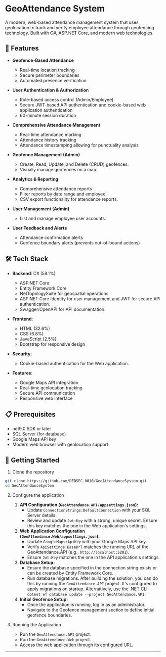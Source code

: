 # GeoAttendance System

A modern, web-based attendance management system that uses geolocation to track and verify employee attendance through geofencing technology. Built with C#, ASP.NET Core, and modern web technologies.

## 🌟 Features

- **Geofence-Based Attendance**
  - Real-time location tracking
  - Secure perimeter boundaries
  - Automated presence verification

- **User Authentication & Authorization**
  - Role-based access control (Admin/Employee)
  - Secure JWT-based API authentication and cookie-based web application authentication
  - 60-minute session duration

- **Comprehensive Attendance Management**
  - Real-time attendance marking
  - Attendance history tracking
  - Attendance timestamping allowing for punctuality analysis

- **Geofence Management (Admin)**
  - Create, Read, Update, and Delete (CRUD) geofences.
  - Visually manage geofences on a map.

- **Analytics & Reporting**
  - Comprehensive attendance reports
  - Filter reports by date range and employee.
  - CSV export functionality for attendance reports.

- **User Management (Admin)**
  - List and manage employee user accounts.

- **User Feedback and Alerts**
  - Attendance confirmation alerts
  - Geofence boundary alerts (prevents out-of-bound actions)

## 🛠️ Tech Stack

- **Backend**: C# (58.1%)
  - ASP.NET Core
  - Entity Framework Core
  - NetTopologySuite for geospatial operations
  - ASP.NET Core Identity for user management and JWT for secure API authentication.
  - Swagger/OpenAPI for API documentation.

- **Frontend**: 
  - HTML (32.6%)
  - CSS (6.8%)
  - JavaScript (2.5%)
  - Bootstrap for responsive design

- **Security**:
  - Cookie-based authentication for the Web application.

- **Features**:
  - Google Maps API integration
  - Real-time geolocation tracking
  - Secure API communication
  - Responsive web interface

## 📋 Prerequisites

- net9.0 SDK or later
- SQL Server (for database)
- Google Maps API key
- Modern web browser with geolocation support

## 🚀 Getting Started

1. Clone the repository
```bash
git clone https://github.com/DEDSEC-0010/GeoAttendanceSystem.git
cd GeoAttendanceSystem
```

2. Configure the application
   1.  **API Configuration (`GeoAttendance.API/appsettings.json`):**
       -   Update `ConnectionStrings:DefaultConnection` with your SQL Server details.
       -   Review and update `Jwt:Key` with a strong, unique secret. Ensure this key matches the one in the Web application's settings.
   2.  **Web Application Configuration (`GeoAttendance.Web/appsettings.json`):**
       -   Update `GoogleMaps:ApiKey` with your Google Maps API key.
       -   Verify `ApiSettings:BaseUrl` matches the running URL of the GeoAttendance.API (e.g., `http://localhost:5201`).
       -   Ensure `Jwt:Key` matches the one in the API application's settings.
   3.  **Database Setup:**
       -   Ensure the database specified in the connection string exists or can be created by Entity Framework Core.
       -   Run database migrations. After building the solution, you can do this by running the `GeoAttendance.API` project. It's configured to apply migrations on startup. Alternatively, use the .NET CLI: `dotnet ef database update --project GeoAttendance.API`.
   4.  **Initial Geofence Setup:**
       -   Once the application is running, log in as an administrator.
       -   Navigate to the Geofence management section to define initial geofence boundaries.

3. Running the Application
   -   Run the `GeoAttendance.API` project.
   -   Run the `GeoAttendance.Web` project.
   -   Access the web application through its configured URL.
---
